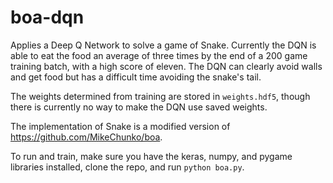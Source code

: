 # boa-dqn

Applies a Deep Q Network to solve a game of Snake. Currently the DQN is able to eat the food an average of three times by the end of a 200 game training batch, with a high score of eleven. The DQN can clearly avoid walls and get food but has a difficult time avoiding the snake's tail.

The weights determined from training are stored in `weights.hdf5`, though there is currently no way to make the DQN use saved weights.

The implementation of Snake is a modified version of https://github.com/MikeChunko/boa.

To run and train, make sure you have the keras, numpy, and pygame libraries installed, clone the repo, and run `python boa.py`.
